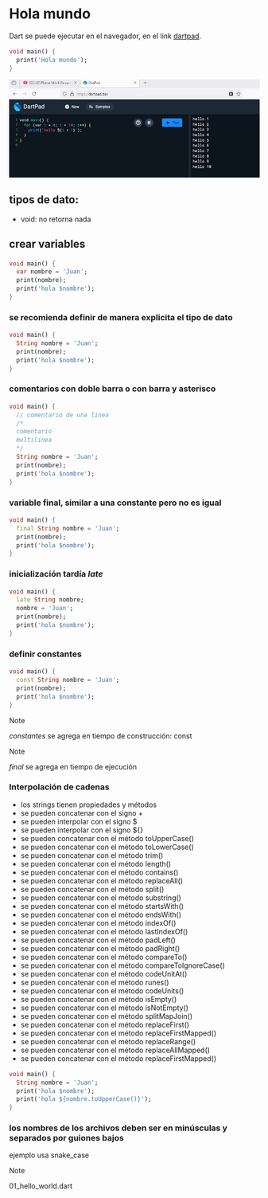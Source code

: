 Hola mundo
==========

Dart se puede ejecutar en el navegador, en el link [dartpad](https://dartpad.dev/).

```dart
void main() {
  print('Hola mundo');
}
```

![alt text](image-1.png)

## tipos de dato:

- void: no retorna nada

## crear variables

```dart
void main() {
  var nombre = 'Juan';
  print(nombre);
  print('hola $nombre');
}
```

### se recomienda definir de manera explicita el tipo de dato

```dart
void main() {
  String nombre = 'Juan';
  print(nombre);
  print('hola $nombre');
}
```

### comentarios con doble barra o con barra y asterisco

```dart
void main() {
  // comentario de una linea
  /*
  comentario
  multilinea
  */
  String nombre = 'Juan';
  print(nombre);
  print('hola $nombre');
}
```

### variable final, similar a una constante pero no es igual

```dart
void main() {
  final String nombre = 'Juan';
  print(nombre);
  print('hola $nombre');
}
```

### inicialización tardía *late*

```dart
void main() {
  late String nombre;
  nombre = 'Juan';
  print(nombre);
  print('hola $nombre');
}
```

### definir constantes

```dart
void main() {
  const String nombre = 'Juan';
  print(nombre);
  print('hola $nombre');
}
```

>[!NOTE] 
> *constantes* se agrega en tiempo de construcción: const

>[!NOTE] 
> *final* se agrega en tiempo de ejecución

### Interpolación de cadenas

- los strings tienen propiedades y métodos
- se pueden concatenar con el signo +
- se pueden interpolar con el signo $
- se pueden interpolar con el signo ${}
- se pueden concatenar con el método toUpperCase()
- se pueden concatenar con el método toLowerCase()
- se pueden concatenar con el método trim()
- se pueden concatenar con el método length()
- se pueden concatenar con el método contains()
- se pueden concatenar con el método replaceAll()
- se pueden concatenar con el método split()
- se pueden concatenar con el método substring()
- se pueden concatenar con el método startsWith()
- se pueden concatenar con el método endsWith()
- se pueden concatenar con el método indexOf()
- se pueden concatenar con el método lastIndexOf()
- se pueden concatenar con el método padLeft()
- se pueden concatenar con el método padRight()
- se pueden concatenar con el método compareTo()
- se pueden concatenar con el método compareToIgnoreCase()
- se pueden concatenar con el método codeUnitAt()
- se pueden concatenar con el método runes()
- se pueden concatenar con el método codeUnits()
- se pueden concatenar con el método isEmpty()
- se pueden concatenar con el método isNotEmpty()
- se pueden concatenar con el método splitMapJoin()
- se pueden concatenar con el método replaceFirst()
- se pueden concatenar con el método replaceFirstMapped()
- se pueden concatenar con el método replaceRange()
- se pueden concatenar con el método replaceAllMapped()
- se pueden concatenar con el método replaceFirstMapped()


```dart 
void main() {
  String nombre = 'Juan';
  print('hola $nombre');
  print('hola ${nombre.toUpperCase()}');
}
```

### los nombres de los archivos deben ser en minúsculas y separados por guiones bajos

ejemplo usa snake_case

>[!NOTE] 
>01_hello_world.dart
